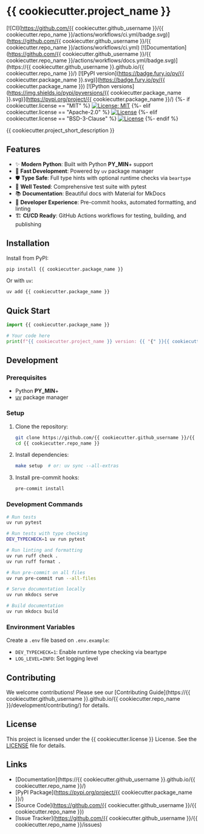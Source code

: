 # {{ cookiecutter.project_name }}

[![CI](https://github.com/{{ cookiecutter.github_username }}/{{ cookiecutter.repo_name }}/actions/workflows/ci.yml/badge.svg)](<https://github.com/{{> cookiecutter.github_username }}/{{ cookiecutter.repo_name }}/actions/workflows/ci.yml)
[![Documentation](https://github.com/{{ cookiecutter.github_username }}/{{ cookiecutter.repo_name }}/actions/workflows/docs.yml/badge.svg)](https://{{ cookiecutter.github_username }}.github.io/{{ cookiecutter.repo_name }}/)
[![PyPI version](https://badge.fury.io/py/{{ cookiecutter.package_name }}.svg)](<https://badge.fury.io/py/{{> cookiecutter.package_name }})
[![Python versions](https://img.shields.io/pypi/pyversions/{{ cookiecutter.package_name }}.svg)](<https://pypi.org/project/{{> cookiecutter.package_name }}/)
{%- if cookiecutter.license == "MIT" %}
[![License: MIT](https://img.shields.io/badge/License-MIT-yellow.svg)](https://opensource.org/licenses/MIT)
{%- elif cookiecutter.license == "Apache-2.0" %}
[![License](https://img.shields.io/badge/License-Apache%202.0-blue.svg)](https://opensource.org/licenses/Apache-2.0)
{%- elif cookiecutter.license == "BSD-3-Clause" %}
[![License](https://img.shields.io/badge/License-BSD%203--Clause-blue.svg)](https://opensource.org/licenses/BSD-3-Clause)
{%- endif %}

{{ cookiecutter.project_short_description }}

## Features

- ✨ **Modern Python**: Built with Python **PY_MIN**+ support
- 🚀 **Fast Development**: Powered by `uv` package manager
- 🛡️ **Type Safe**: Full type hints with optional runtime checks via `beartype`
- 🧪 **Well Tested**: Comprehensive test suite with pytest
- 📚 **Documentation**: Beautiful docs with Material for MkDocs
- 🔧 **Developer Experience**: Pre-commit hooks, automated formatting, and linting
- 🏗️ **CI/CD Ready**: GitHub Actions workflows for testing, building, and publishing

## Installation

Install from PyPI:

```bash
pip install {{ cookiecutter.package_name }}
```

Or with `uv`:

```bash
uv add {{ cookiecutter.package_name }}
```

## Quick Start

```python
import {{ cookiecutter.package_name }}

# Your code here
print(f"{{ cookiecutter.project_name }} version: {{ "{" }}{{ cookiecutter.package_name }}.__version__{{ "}" }}")
```

## Development

### Prerequisites

- Python **PY_MIN**+
- [uv](https://github.com/astral-sh/uv) package manager

### Setup

1. Clone the repository:

   ```bash
   git clone https://github.com/{{ cookiecutter.github_username }}/{{ cookiecutter.repo_name }}.git
   cd {{ cookiecutter.repo_name }}
   ```

2. Install dependencies:

   ```bash
   make setup  # or: uv sync --all-extras
   ```

3. Install pre-commit hooks:

   ```bash
   pre-commit install
   ```

### Development Commands

```bash
# Run tests
uv run pytest

# Run tests with type checking
DEV_TYPECHECK=1 uv run pytest

# Run linting and formatting
uv run ruff check .
uv run ruff format .

# Run pre-commit on all files
uv run pre-commit run --all-files

# Serve documentation locally
uv run mkdocs serve

# Build documentation
uv run mkdocs build
```

### Environment Variables

Create a `.env` file based on `.env.example`:

- `DEV_TYPECHECK=1`: Enable runtime type checking via beartype
- `LOG_LEVEL=INFO`: Set logging level

## Contributing

We welcome contributions! Please see our [Contributing Guide](https://{{ cookiecutter.github_username }}.github.io/{{ cookiecutter.repo_name }}/development/contributing/) for details.

## License

This project is licensed under the {{ cookiecutter.license }} License. See the [LICENSE](LICENSE) file for details.

## Links

- [Documentation](https://{{ cookiecutter.github_username }}.github.io/{{ cookiecutter.repo_name }}/)
- [PyPI Package](<https://pypi.org/project/{{> cookiecutter.package_name }}/)
- [Source Code](<https://github.com/{{> cookiecutter.github_username }}/{{ cookiecutter.repo_name }})
- [Issue Tracker](<https://github.com/{{> cookiecutter.github_username }}/{{ cookiecutter.repo_name }}/issues)
